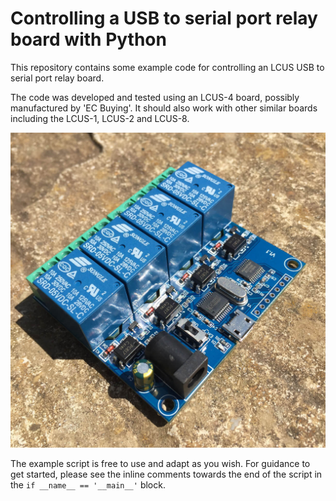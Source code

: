 

# Controlling a USB to serial port relay board with Python

This repository contains some example code for controlling
an LCUS USB to serial port relay board.

The code was developed and tested using an LCUS-4 board, possibly manufactured by 'EC Buying'.
It should also work with other similar boards including the LCUS-1, LCUS-2 and LCUS-8.

![LCUS-4 USB to serial port relay board](./LCUS-4.jpg)

The example script is free to use and adapt as you wish.
For guidance to get started, please see the inline comments towards the
end of the script in the `if __name__ == '__main__'` block.

